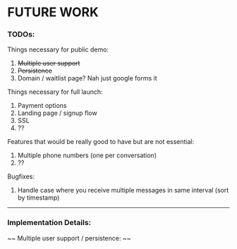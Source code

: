 # FUTURE WORK 

### TODOs:

Things necessary for public demo:
1. ~~Multiple user support~~
2. ~~Persistence~~
3. Domain / waitlist page? Nah just google forms it

Things necessary for full launch:
1. Payment options
2. Landing page / signup flow
3. SSL
4. ??

Features that would be really good to have but are not essential:
1. Multiple phone numbers (one per conversation)
2. ??

Bugfixes:
1. Handle case where you receive multiple messages in same interval (sort by timestamp)

-----------

### Implementation Details:

~~ Multiple user support / persistence: ~~

